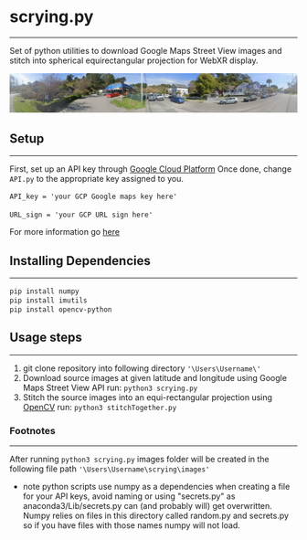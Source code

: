 # scrying.py
-------------------------
Set of python utilities to download Google Maps Street View images and stitch into spherical equirectangular projection for WebXR display.

![alt text](https://github.com/aneangel/scrying/blob/main/stitchTogether/stitchedOutputProcessed.jpg)

## Setup
-------------------------
First, set up an API key through [Google Cloud Platform](https://cloud.google.com/api-keys/docs/get-started-api-keys)
Once done, change `API.py` to the appropriate key assigned to you.

```
API_key = 'your GCP Google maps key here'

URL_sign = 'your GCP URL sign here'
```

For more information go [here](https://cloud.google.com/api-keys/docs/create-manage-api-keys)


## Installing Dependencies
-------------------------

```
pip install numpy
pip install imutils
pip install opencv-python
```

## Usage steps
-------------------------
1. git clone repository into following directory ```'\Users\Username\'``` 
2. Download source images at given latitude and longitude using Google Maps Street View API run:
```python3 scrying.py```
3. Stitch the source images into an equi-rectangular projection using [OpenCV](https://pypi.org/project/opencv-python/) run:
```python3 stitchTogether.py```

### Footnotes
-------------------------
After running ```python3 scrying.py``` images folder will be created in the following file path ```'\Users\Username\scrying\images'```

* note python scripts use numpy as a dependencies when creating a file for your API keys, avoid naming or using "secrets.py" 
as anaconda3/Lib/secrets.py can (and probably will) get overwritten. Numpy relies on files in this directory called random.py and secrets.py so if you have files with those names numpy will not load.
